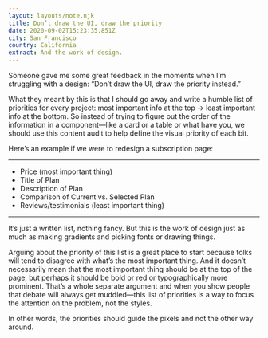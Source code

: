 ```yaml
---
layout: layouts/note.njk
title: Don’t draw the UI, draw the priority
date: 2020-09-02T15:23:35.851Z
city: San Francisco
country: California
extract: And the work of design.
---
```


Someone gave me some great feedback in the moments when I’m struggling with a design: “Don’t draw the UI, draw the priority instead.”

What they meant by this is that I should go away and write a humble list of priorities for every project: most important info at the top -> least important info at the bottom. So instead of trying to figure out the order of the information in a component—like a card or a table or what have you, we should use this content audit to help define the visual priority of each bit.

Here’s an example if we were to redesign a subscription page:

---

- Price (most important thing)
- Title of Plan
- Description of Plan
- Comparison of Current vs. Selected Plan
- Reviews/testimonials (least important thing)

---

It’s just a written list, nothing fancy. But this is the work of design just as much as making gradients and picking fonts or drawing things.

Arguing about the priority of this list is a great place to start because folks will tend to disagree with what’s the most important thing. And it doesn’t necessarily mean that the most important thing should be at the top of the page, but perhaps it should be bold or red or typographically more prominent. That’s a whole separate argument and when you show people that debate will always get muddled—this list of priorities is a way to focus the attention on the problem, not the styles.

In other words, the priorities should guide the pixels and not the other way around.
